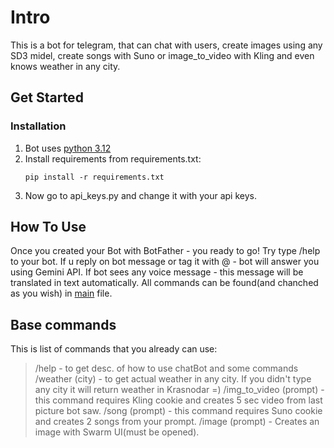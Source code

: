 # Intro
This is a bot for telegram, that can chat with users, create images using any SD3 midel, create songs with Suno or image_to_video with Kling and even knows weather in any city.
## Get Started
### Installation
1) Bot uses [python 3.12](https://www.python.org/downloads/release/python-3120/)
2) Install requirements from requirements.txt:
   ```
   pip install -r requirements.txt
   ```
3) Now go to api_keys.py and change it with your api keys.
## How To Use
Once you created your Bot with BotFather - you ready to go! Try type /help to your bot.
If u reply on bot message or tag it with @ - bot will answer you using Gemini API.
If bot sees any voice message - this message will be translated in text automatically.
All commands can be found(and chanched as you wish) in [main](main.py) file.
## Base commands
This is list of commands that you already can use:
> /help - to get desc. of how to use chatBot and some commands
> /weather (city) - to get actual weather in any city. If you didn't type any city it will return weather in Krasnodar =)
> /img_to_video (prompt) - this command requires Kling cookie and creates 5 sec video from last picture bot saw.
> /song (prompt) - this command requires Suno cookie and creates 2 songs from your prompt.
> /image (prompt) - Creates an image with Swarm UI(must be opened).
